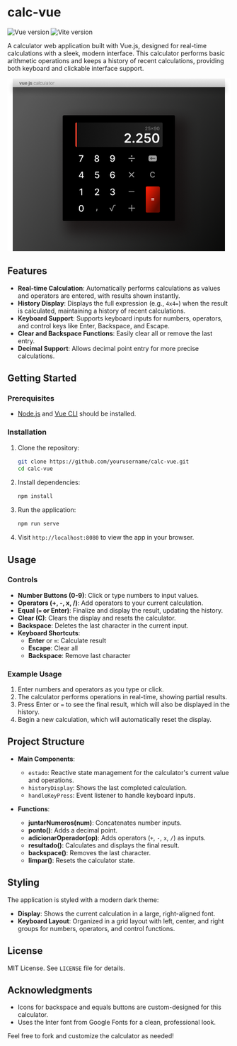 # calc-vue

<p align="left">
    <img src="https://img.shields.io/badge/vue-v3.5.12-359369?logo=vue.js&labelColor=white" alt="Vue version">
    <img src="https://img.shields.io/badge/vite-v5.4.10-6568FF?logo=vite&labelColor=white" alt="Vite version">
</p>

A calculator web application built with Vue.js, designed for real-time calculations with a sleek, modern interface. This calculator performs basic arithmetic operations and keeps a history of recent calculations, providing both keyboard and clickable interface support.


![Screenshot Home](https://github.com/senagab/servidores-estaticos/blob/main/calc.png)

## Features

- **Real-time Calculation**: Automatically performs calculations as values and operators are entered, with results shown instantly.
- **History Display**: Displays the full expression (e.g., `4x4=`) when the result is calculated, maintaining a history of recent calculations.
- **Keyboard Support**: Supports keyboard inputs for numbers, operators, and control keys like Enter, Backspace, and Escape.
- **Clear and Backspace Functions**: Easily clear all or remove the last entry.
- **Decimal Support**: Allows decimal point entry for more precise calculations.

## Getting Started

### Prerequisites

- [Node.js](https://nodejs.org/) and [Vue CLI](https://cli.vuejs.org/) should be installed.

### Installation

1. Clone the repository:
    ```bash
    git clone https://github.com/yourusername/calc-vue.git
    cd calc-vue
    ```
2. Install dependencies:
    ```bash
    npm install
    ```
3. Run the application:
    ```bash
    npm run serve
    ```
4. Visit `http://localhost:8080` to view the app in your browser.

## Usage

### Controls

- **Number Buttons (0-9)**: Click or type numbers to input values.
- **Operators (+, -, x, /)**: Add operators to your current calculation.
- **Equal (`=` or Enter)**: Finalize and display the result, updating the history.
- **Clear (C)**: Clears the display and resets the calculator.
- **Backspace**: Deletes the last character in the current input.
- **Keyboard Shortcuts**:
  - **Enter** or **`=`**: Calculate result
  - **Escape**: Clear all
  - **Backspace**: Remove last character

### Example Usage

1. Enter numbers and operators as you type or click.
2. The calculator performs operations in real-time, showing partial results.
3. Press Enter or `=` to see the final result, which will also be displayed in the history.
4. Begin a new calculation, which will automatically reset the display.

## Project Structure

- **Main Components**:
  - `estado`: Reactive state management for the calculator's current value and operations.
  - `historyDisplay`: Shows the last completed calculation.
  - `handleKeyPress`: Event listener to handle keyboard inputs.
  
- **Functions**:
  - **juntarNumeros(num)**: Concatenates number inputs.
  - **ponto()**: Adds a decimal point.
  - **adicionarOperador(op)**: Adds operators (`+`, `-`, `x`, `/`) as inputs.
  - **resultado()**: Calculates and displays the final result.
  - **backspace()**: Removes the last character.
  - **limpar()**: Resets the calculator state.

## Styling

The application is styled with a modern dark theme:
- **Display**: Shows the current calculation in a large, right-aligned font.
- **Keyboard Layout**: Organized in a grid layout with left, center, and right groups for numbers, operators, and control functions.

## License

MIT License. See `LICENSE` file for details.

## Acknowledgments

- Icons for backspace and equals buttons are custom-designed for this calculator.
- Uses the Inter font from Google Fonts for a clean, professional look.

Feel free to fork and customize the calculator as needed!
